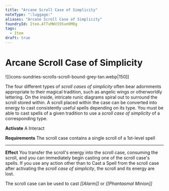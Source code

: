 ```yaml
---
title: "Arcane Scroll Case of Simplicity"
noteType: ":luggage:"
aliases: "Arcane Scroll Case of Simplicity"
foundryId: Item.ATTuMWVI95xm9M0g
tags:
  - Item
draft: true
---
```


# Arcane Scroll Case of Simplicity
![[icons-sundries-scrolls-scroll-bound-grey-tan.webp|150]]

The four different types of _scroll cases of simplicity_ often bear adornments appropriate to their magical tradition, such as angelic wings or otherworldly lettering. On the inside, intricate runic diagrams spiral out to surround the scroll stored within. A scroll placed within the case can be converted into energy to cast consistently useful spells depending on its type. You must be able to cast spells of a given tradition to use a _scroll case of simplicity_ of a corresponding type.

**Activate** A Interact

**Requirements** The scroll case contains a single scroll of a 1st-level spell

* * *

**Effect** You transfer the scroll's energy into the scroll case, consuming the scroll, and you can immediately begin casting one of the scroll case's spells. If you use any action other than to Cast a Spell from the scroll case after activating the _scroll case of simplicity_, the scroll and its energy are lost.

The scroll case can be used to cast _[[Alarm]]_ or _[[Phantasmal Minion]]_
